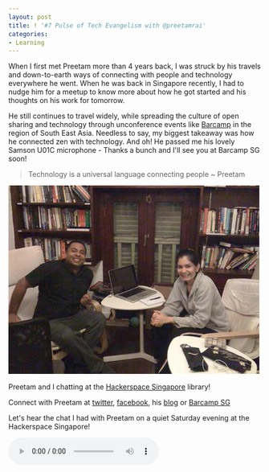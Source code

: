 ```yaml
---
layout: post
title: ! '#7 Pulse of Tech Evangelism with @preetamrai'
categories:
- Learning
---
```


When I first met Preetam more than 4 years back, I was struck by his travels and down-to-earth ways of connecting with people and technology everywhere he went. When he was back in Singapore recently, I had to nudge him for a meetup to know more about how he got started and his thoughts on his work for tomorrow.

He still continues to travel widely, while spreading the culture of open sharing and technology through unconference events like [Barcamp](http://barcamp.org/w/page/402984/FrontPage) in the region of South East Asia. Needless to say, my biggest takeaway was how he connected zen with technology. And oh! He passed me his lovely Samson U01C microphone - Thanks a bunch and I'll see you at Barcamp SG soon!

> Technology is a universal language connecting people ~ Preetam

![With Preetam](/img/pulse-preetam.jpg)

Preetam and I chatting at the [Hackerspace Singapore](http://hackerspace.sg/) library!

Connect with Preetam at [twitter](http://twitter.com/preetamrai), [facebook](http://www.facebook.com/preetamrai), his [blog](http://smarterbysharing.com/) or [Barcamp SG](http://www.barcampsingapore.com/)

Let's hear the chat I had with Preetam on a quiet Saturday evening at the Hackerspace Singapore!


<audio controls="controls">
  <source src="/audio/Pulse-Ep7-290811.mp3" type="audio/mpeg">
</audio>
